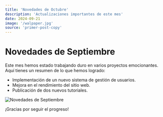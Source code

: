 ```yaml
---
title: 'Novedades de Octubre'
description: 'Actualizaciones importantes de este mes'
date: 2024-09-21
image: '/walpaper.jpg'
source: 'primer-post-copy'
---
```


# Novedades de Septiembre

Este mes hemos estado trabajando duro en varios proyectos emocionantes. Aquí tienes un resumen de lo que hemos logrado:

- Implementación de un nuevo sistema de gestión de usuarios.
- Mejora en el rendimiento del sitio web.
- Publicación de dos nuevos tutoriales.

<img src="/walpaper.jpg" alt="Novedades de Septiembre" style="max-width: 600px; height: auto; aling-item">

¡Gracias por seguir el progreso!
